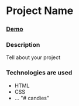 # Project Name

### [Demo](https://IvanDerkach.github.io/candies/src/index.html)

### Description

Tell about your project

### Technologies are used

- HTML
- CSS
- ...
"# candies" 
